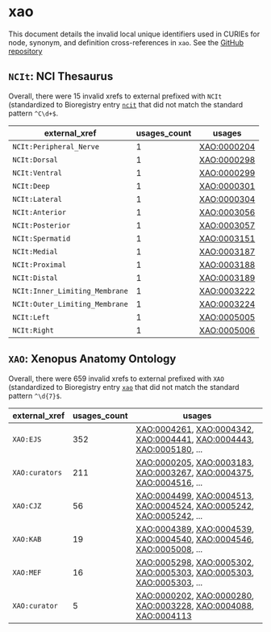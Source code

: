# xao

This document details the invalid local unique identifiers used in CURIEs
for node, synonym, and definition cross-references in `xao`. See the [GitHub repository](https://github.com/xenopus-anatomy/xao)


## `NCIt`: NCI Thesaurus

Overall, there were 15 invalid
xrefs to external prefixed with `NCIt` (standardized to Bioregistry
entry [`ncit`]((https://bioregistry.io/ncit)) that
did not match the standard pattern `^C\d+$`.

| external_xref                  |   usages_count | usages                                            |
|--------------------------------|----------------|---------------------------------------------------|
| `NCIt:Peripheral_Nerve`        |              1 | [XAO:0000204](https://bioregistry.io/XAO:0000204) |
| `NCIt:Dorsal`                  |              1 | [XAO:0000298](https://bioregistry.io/XAO:0000298) |
| `NCIt:Ventral`                 |              1 | [XAO:0000299](https://bioregistry.io/XAO:0000299) |
| `NCIt:Deep`                    |              1 | [XAO:0000301](https://bioregistry.io/XAO:0000301) |
| `NCIt:Lateral`                 |              1 | [XAO:0000304](https://bioregistry.io/XAO:0000304) |
| `NCIt:Anterior`                |              1 | [XAO:0003056](https://bioregistry.io/XAO:0003056) |
| `NCIt:Posterior`               |              1 | [XAO:0003057](https://bioregistry.io/XAO:0003057) |
| `NCIt:Spermatid`               |              1 | [XAO:0003151](https://bioregistry.io/XAO:0003151) |
| `NCIt:Medial`                  |              1 | [XAO:0003187](https://bioregistry.io/XAO:0003187) |
| `NCIt:Proximal`                |              1 | [XAO:0003188](https://bioregistry.io/XAO:0003188) |
| `NCIt:Distal`                  |              1 | [XAO:0003189](https://bioregistry.io/XAO:0003189) |
| `NCIt:Inner_Limiting_Membrane` |              1 | [XAO:0003222](https://bioregistry.io/XAO:0003222) |
| `NCIt:Outer_Limiting_Membrane` |              1 | [XAO:0003224](https://bioregistry.io/XAO:0003224) |
| `NCIt:Left`                    |              1 | [XAO:0005005](https://bioregistry.io/XAO:0005005) |
| `NCIt:Right`                   |              1 | [XAO:0005006](https://bioregistry.io/XAO:0005006) |

## `XAO`: Xenopus Anatomy Ontology

Overall, there were 659 invalid
xrefs to external prefixed with `XAO` (standardized to Bioregistry
entry [`xao`]((https://bioregistry.io/xao)) that
did not match the standard pattern `^\d{7}$`.

| external_xref   |   usages_count | usages                                                                                                                                                                                                                                                             |
|-----------------|----------------|--------------------------------------------------------------------------------------------------------------------------------------------------------------------------------------------------------------------------------------------------------------------|
| `XAO:EJS`       |            352 | [XAO:0004261](https://bioregistry.io/XAO:0004261), [XAO:0004342](https://bioregistry.io/XAO:0004342), [XAO:0004441](https://bioregistry.io/XAO:0004441), [XAO:0004443](https://bioregistry.io/XAO:0004443), [XAO:0005180](https://bioregistry.io/XAO:0005180), ... |
| `XAO:curators`  |            211 | [XAO:0000205](https://bioregistry.io/XAO:0000205), [XAO:0003183](https://bioregistry.io/XAO:0003183), [XAO:0003267](https://bioregistry.io/XAO:0003267), [XAO:0004375](https://bioregistry.io/XAO:0004375), [XAO:0004516](https://bioregistry.io/XAO:0004516), ... |
| `XAO:CJZ`       |             56 | [XAO:0004499](https://bioregistry.io/XAO:0004499), [XAO:0004513](https://bioregistry.io/XAO:0004513), [XAO:0004524](https://bioregistry.io/XAO:0004524), [XAO:0005242](https://bioregistry.io/XAO:0005242), [XAO:0005242](https://bioregistry.io/XAO:0005242), ... |
| `XAO:KAB`       |             19 | [XAO:0004389](https://bioregistry.io/XAO:0004389), [XAO:0004539](https://bioregistry.io/XAO:0004539), [XAO:0004540](https://bioregistry.io/XAO:0004540), [XAO:0004546](https://bioregistry.io/XAO:0004546), [XAO:0005008](https://bioregistry.io/XAO:0005008), ... |
| `XAO:MEF`       |             16 | [XAO:0005298](https://bioregistry.io/XAO:0005298), [XAO:0005302](https://bioregistry.io/XAO:0005302), [XAO:0005303](https://bioregistry.io/XAO:0005303), [XAO:0005303](https://bioregistry.io/XAO:0005303), [XAO:0005303](https://bioregistry.io/XAO:0005303), ... |
| `XAO:curator`   |              5 | [XAO:0000202](https://bioregistry.io/XAO:0000202), [XAO:0000280](https://bioregistry.io/XAO:0000280), [XAO:0003228](https://bioregistry.io/XAO:0003228), [XAO:0004088](https://bioregistry.io/XAO:0004088), [XAO:0004113](https://bioregistry.io/XAO:0004113)      |


